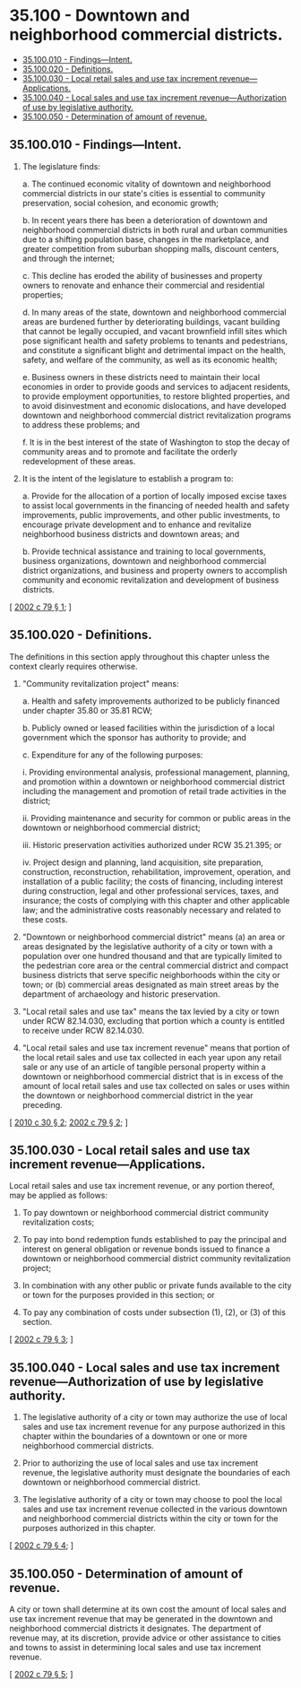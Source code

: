 # 35.100 - Downtown and neighborhood commercial districts.
* [35.100.010 - Findings—Intent.](#35100010---findingsintent)
* [35.100.020 - Definitions.](#35100020---definitions)
* [35.100.030 - Local retail sales and use tax increment revenue—Applications.](#35100030---local-retail-sales-and-use-tax-increment-revenueapplications)
* [35.100.040 - Local sales and use tax increment revenue—Authorization of use by legislative authority.](#35100040---local-sales-and-use-tax-increment-revenueauthorization-of-use-by-legislative-authority)
* [35.100.050 - Determination of amount of revenue.](#35100050---determination-of-amount-of-revenue)
## 35.100.010 - Findings—Intent.
1. The legislature finds:

   a. The continued economic vitality of downtown and neighborhood commercial districts in our state's cities is essential to community preservation, social cohesion, and economic growth;

   b. In recent years there has been a deterioration of downtown and neighborhood commercial districts in both rural and urban communities due to a shifting population base, changes in the marketplace, and greater competition from suburban shopping malls, discount centers, and through the internet;

   c. This decline has eroded the ability of businesses and property owners to renovate and enhance their commercial and residential properties;

   d. In many areas of the state, downtown and neighborhood commercial areas are burdened further by deteriorating buildings, vacant building that cannot be legally occupied, and vacant brownfield infill sites which pose significant health and safety problems to tenants and pedestrians, and constitute a significant blight and detrimental impact on the health, safety, and welfare of the community, as well as its economic health;

   e. Business owners in these districts need to maintain their local economies in order to provide goods and services to adjacent residents, to provide employment opportunities, to restore blighted properties, and to avoid disinvestment and economic dislocations, and have developed downtown and neighborhood commercial district revitalization programs to address these problems; and

   f. It is in the best interest of the state of Washington to stop the decay of community areas and to promote and facilitate the orderly redevelopment of these areas.

2. It is the intent of the legislature to establish a program to:

   a. Provide for the allocation of a portion of locally imposed excise taxes to assist local governments in the financing of needed health and safety improvements, public improvements, and other public investments, to encourage private development and to enhance and revitalize neighborhood business districts and downtown areas; and

   b. Provide technical assistance and training to local governments, business organizations, downtown and neighborhood commercial district organizations, and business and property owners to accomplish community and economic revitalization and development of business districts.

\[ [2002 c 79 § 1](https://lawfilesext.leg.wa.gov/biennium/2001-02/Pdf/Bills/Session%20Laws/House/2437-S.SL.pdf?cite=2002%20c%2079%20§%201); \]

## 35.100.020 - Definitions.
The definitions in this section apply throughout this chapter unless the context clearly requires otherwise.

1. "Community revitalization project" means:

   a. Health and safety improvements authorized to be publicly financed under chapter 35.80 or 35.81 RCW;

   b. Publicly owned or leased facilities within the jurisdiction of a local government which the sponsor has authority to provide; and

   c. Expenditure for any of the following purposes:

      i. Providing environmental analysis, professional management, planning, and promotion within a downtown or neighborhood commercial district including the management and promotion of retail trade activities in the district;

      ii. Providing maintenance and security for common or public areas in the downtown or neighborhood commercial district;

      iii. Historic preservation activities authorized under RCW 35.21.395; or

      iv. Project design and planning, land acquisition, site preparation, construction, reconstruction, rehabilitation, improvement, operation, and installation of a public facility; the costs of financing, including interest during construction, legal and other professional services, taxes, and insurance; the costs of complying with this chapter and other applicable law; and the administrative costs reasonably necessary and related to these costs.

2. "Downtown or neighborhood commercial district" means (a) an area or areas designated by the legislative authority of a city or town with a population over one hundred thousand and that are typically limited to the pedestrian core area or the central commercial district and compact business districts that serve specific neighborhoods within the city or town; or (b) commercial areas designated as main street areas by the department of archaeology and historic preservation.

3. "Local retail sales and use tax" means the tax levied by a city or town under RCW 82.14.030, excluding that portion which a county is entitled to receive under RCW 82.14.030.

4. "Local retail sales and use tax increment revenue" means that portion of the local retail sales and use tax collected in each year upon any retail sale or any use of an article of tangible personal property within a downtown or neighborhood commercial district that is in excess of the amount of local retail sales and use tax collected on sales or uses within the downtown or neighborhood commercial district in the year preceding.

\[ [2010 c 30 § 2](https://lawfilesext.leg.wa.gov/biennium/2009-10/Pdf/Bills/Session%20Laws/House/2704-S.SL.pdf?cite=2010%20c%2030%20§%202); [2002 c 79 § 2](https://lawfilesext.leg.wa.gov/biennium/2001-02/Pdf/Bills/Session%20Laws/House/2437-S.SL.pdf?cite=2002%20c%2079%20§%202); \]

## 35.100.030 - Local retail sales and use tax increment revenue—Applications.
Local retail sales and use tax increment revenue, or any portion thereof, may be applied as follows:

1. To pay downtown or neighborhood commercial district community revitalization costs;

2. To pay into bond redemption funds established to pay the principal and interest on general obligation or revenue bonds issued to finance a downtown or neighborhood commercial district community revitalization project;

3. In combination with any other public or private funds available to the city or town for the purposes provided in this section; or

4. To pay any combination of costs under subsection (1), (2), or (3) of this section.

\[ [2002 c 79 § 3](https://lawfilesext.leg.wa.gov/biennium/2001-02/Pdf/Bills/Session%20Laws/House/2437-S.SL.pdf?cite=2002%20c%2079%20§%203); \]

## 35.100.040 - Local sales and use tax increment revenue—Authorization of use by legislative authority.
1. The legislative authority of a city or town may authorize the use of local sales and use tax increment revenue for any purpose authorized in this chapter within the boundaries of a downtown or one or more neighborhood commercial districts.

2. Prior to authorizing the use of local sales and use tax increment revenue, the legislative authority must designate the boundaries of each downtown or neighborhood commercial district.

3. The legislative authority of a city or town may choose to pool the local sales and use tax increment revenue collected in the various downtown and neighborhood commercial districts within the city or town for the purposes authorized in this chapter.

\[ [2002 c 79 § 4](https://lawfilesext.leg.wa.gov/biennium/2001-02/Pdf/Bills/Session%20Laws/House/2437-S.SL.pdf?cite=2002%20c%2079%20§%204); \]

## 35.100.050 - Determination of amount of revenue.
A city or town shall determine at its own cost the amount of local sales and use tax increment revenue that may be generated in the downtown and neighborhood commercial districts it designates. The department of revenue may, at its discretion, provide advice or other assistance to cities and towns to assist in determining local sales and use tax increment revenue.

\[ [2002 c 79 § 5](https://lawfilesext.leg.wa.gov/biennium/2001-02/Pdf/Bills/Session%20Laws/House/2437-S.SL.pdf?cite=2002%20c%2079%20§%205); \]

